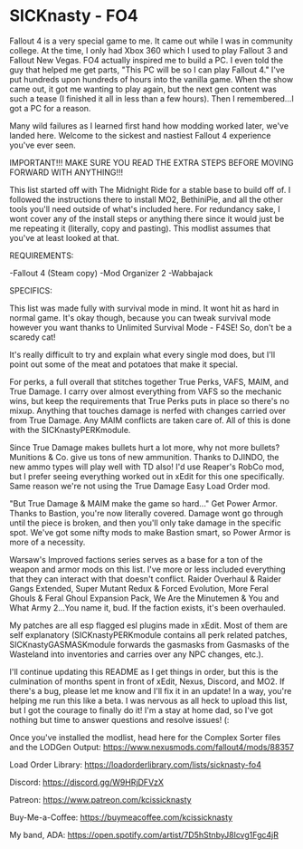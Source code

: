 # SICKnasty - FO4

Fallout 4 is a very special game to me. It came out while I was in community college. At the time, I only had Xbox 360 which I used to play Fallout 3 and Fallout New Vegas.
FO4 actually inspired me to build a PC. I even told the guy that helped me get parts, "This PC will be so I can play Fallout 4." I've put hundreds upon hundreds of hours into
the vanilla game. When the show came out, it got me wanting to play again, but the next gen content was such a tease (I finished it all in less than a few hours). Then I
remembered...I got a PC for a reason.

Many wild failures as I learned first hand how modding worked later, we've landed here. Welcome to the sickest and nastiest Fallout 4 experience you've ever seen.

IMPORTANT!!! MAKE SURE YOU READ THE EXTRA STEPS BEFORE MOVING FORWARD WITH ANYTHING!!!

This list started off with The Midnight Ride for a stable base to build off of. I followed the instructions there to install MO2, BethiniPie, and all the other tools you'll
need outside of what's included here. For redundancy sake, I wont cover any of the install steps or anything there since it would just be me repeating it (literally, copy
and pasting). This modlist assumes that you've at least looked at that.

REQUIREMENTS:

-Fallout 4 (Steam copy)
-Mod Organizer 2
-Wabbajack

SPECIFICS:

This list was made fully with survival mode in mind. It wont hit as hard in normal game. It's okay though, because you can tweak survival mode however you want thanks to
Unlimited Survival Mode - F4SE! So, don't be a scaredy cat!

It's really difficult to try and explain what every single mod does, but I'll point out some of the meat and potatoes that make it special.

For perks, a full overall that stitches together True Perks, VAFS, MAIM, and True Damage. I carry over almost everything from VAFS so the mechanic wins, but keep the
requirements that True Perks puts in place so there's no mixup. Anything that touches damage is nerfed with changes carried over from True Damage. Any MAIM conflicts are
taken care of. All of this is done with the SICKnastyPERKmodule.

Since True Damage makes bullets hurt a lot more, why not more bullets? Munitions & Co. give us tons of new ammunition. Thanks to DJINDO, the new ammo types will play well with
TD also! I'd use Reaper's RobCo mod, but I prefer seeing everything worked out in xEdit for this one specifically. Same reason we're not using the True Damage Easy Load Order
mod.

"But True Damage & MAIM make the game so hard..." Get Power Armor. Thanks to Bastion, you're now literally covered. Damage wont go through until the piece is broken, and then you'll
only take damage in the specific spot. We've got some nifty mods to make Bastion smart, so Power Armor is more of a necessity.

Warsaw's Improved factions series serves as a base for a ton of the weapon and armor mods on this list. I've more or less included everything that they can interact with that
doesn't conflict. Raider Overhaul & Raider Gangs Extended, Super Mutant Redux & Forced Evolution, More Feral Ghouls & Feral Ghoul Expansion Pack, We Are the Minutemen & You
and What Army 2...You name it, bud. If the faction exists, it's been overhauled.

My patches are all esp flagged esl plugins made in xEdit. Most of them are self explanatory (SICKnastyPERKmodule contains all perk related patches, SICKnastyGASMASKmodule
forwards the gasmasks from Gasmasks of the Wasteland into inventories and carries over any NPC changes, etc.).

I'll continue updating this README as I get things in order, but this is the culmination of months spent in front of xEdit, Nexus, Discord, and MO2. If there's a bug, please let me
know and I'll fix it in an update! In a way, you're helping me run this like a beta. I was nervous as all heck to upload this list, but I got the courage to finally do it! I'm a stay
at home dad, so I've got nothing but time to answer questions and resolve issues! (:

Once you've installed the modlist, head here for the Complex Sorter files and the LODGen Output: https://www.nexusmods.com/fallout4/mods/88357

Load Order Library: https://loadorderlibrary.com/lists/sicknasty-fo4

Discord: https://discord.gg/W9HRjDFVzX

Patreon: https://www.patreon.com/kcissicknasty

Buy-Me-a-Coffee: https://buymeacoffee.com/kcissicknasty

My band, ADA: https://open.spotify.com/artist/7D5hStnbyJ8lcvg1Fgc4jR
